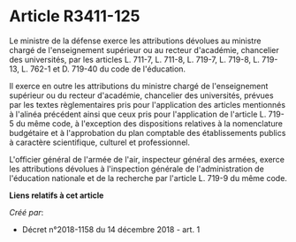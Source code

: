 # Article R3411-125

Le ministre de la défense exerce les attributions dévolues au ministre chargé de l'enseignement supérieur ou au recteur
d'académie, chancelier des universités, par les articles L. 711-7, L. 711-8, L. 719-7, L. 719-8, L. 719-13, L. 762-1 et D.
719-40 du code de l'éducation.

Il exerce en outre les attributions du ministre chargé de l'enseignement supérieur ou du recteur d'académie, chancelier des
universités, prévues par les textes règlementaires pris pour l'application des articles mentionnés à l'alinéa précédent ainsi
que ceux pris pour l'application de l'article L. 719-5 du même code, à l'exception des dispositions relatives à la
nomenclature budgétaire et à l'approbation du plan comptable des établissements publics à caractère scientifique, culturel et
professionnel.

L'officier général de l'armée de l'air, inspecteur général des armées, exerce les attributions dévolues à l'inspection
générale de l'administration de l'éducation nationale et de la recherche par l'article L. 719-9 du même code.

**Liens relatifs à cet article**

_Créé par_:

  - Décret n°2018-1158 du 14 décembre 2018 - art. 1

